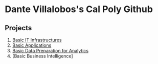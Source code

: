 # Dante Villalobos's Cal Poly Github 
## Projects 

1. [Basic IT Infrastructures](https://github.com/Danch200/Dante-Villalobos-/blob/main/output.txt)
2. [Basic Applications](https://github.com/Danch200/Dante-Villalobos-/blob/main/project2.txt)
3. [Basic Data Preparation for Analytics](https://github.com/Danch200/Dante-Villalobos-/blob/main/2023-09-22.csv)
4. [Basic Business Intelligence]
